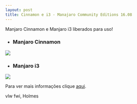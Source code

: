 ```yaml
---
layout: post
title: Cinnamon e i3 - Manajaro Community Editions 16.08 
---
```


<p style="text-align: justify;">Manjaro Cinnamon e Manjaro i3 liberados para uso!</p>

* ### Manjaro Cinnamon

<img src="http://wstaw.org/m/2016/09/03/cinn.png">

* ### Manjaro i3

<img src="http://wstaw.org/m/2016/09/03/i.png">

<p style="text-align: justify;">Para ver mais informações clique <a href="https://manjaro.org/2016/09/02/manjaro-community-editions-16-08/">aqui</a>.</p>

vlw fwi, Holmes